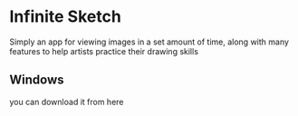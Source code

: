 # Infinite Sketch
Simply an app for viewing images in a set amount of time, along with many features to help artists practice their drawing skills

## Windows
you can download it from here

